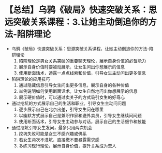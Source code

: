 # 【总结】乌鸦《破局》快速突破关系：思远突破关系课程：3.让她主动倒追你的方法-陷阱理论

-   乌鸦《破局》快速突破关系：思源突破关系课程，让她主动倒追你的方法-陷阱理论
    1.  陷阱理论是男女关系突破的重要聊天理论，展示自身价值的必备能力
    2.  展示自身价值时要被动展示，让女生问出你想展示的信息
    3.  使用断面话术，透露一点点线索和价值，引导女生主动问出更多信息
-   陷阱理论的应用技巧
    1.  通过隐藏信息引导女生问出更多信息，展示自身的各种价值
    2.  举例说明如何使用断面话术，让女生自然地问出你想展示的信息
    3.  展示硬价值时，可以通过卖关子的方式吸引女生的好奇心
-   通过挖坑的方式展示自己的生活和职业，引导女生主动问问题
    1.  逐步展示自己在北京出差，引导女生问在哪里
    2.  以幽默方式展示自己是兼职作家和送外卖员，引导女生继续问问题
    3.  使用断面话术，引导女生主动参与对话，展示自己的生活细节和技能
-   通过挖坑引导女生发问，最多只用两次机会
    1.  挖坑失败可能是女生不感兴趣或佛系
    2.  若女生两次不进坑，直接撤不要暴露需求感
    3.  多练习现行理论，展示自身价值，提升关系成为恋人